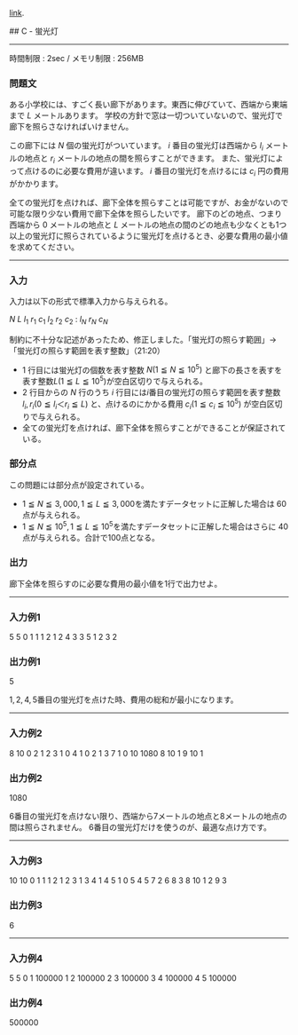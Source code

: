 [link](http://arc026.contest.atcoder.jp/tasks/arc026_3).


<script type="text/x-mathjax-config">
  MathJax.Hub.Config({ tex2jax: { inlineMath: [ ['$','$'] ] } });
</script>
<script type="text/javascript"
src="https://cdn.mathjax.org/mathjax/latest/MathJax.js?config=TeX-MML-AM_CHTML">
</script>## C - 蛍光灯

----------

時間制限 : 2sec / メモリ制限 : 256MB

### 問題文

ある小学校には、すごく長い廊下があります。東西に伸びていて、西端から東端まで $L$ メートルあります。
学校の方針で窓は一切ついていないので、蛍光灯で廊下を照らさなければいけません。

この廊下には $N$ 個の蛍光灯がついています。 $i$ 番目の蛍光灯は西端から $l_i$ メートルの地点と $r_i$ メートルの地点の間を照らすことができます。
また、蛍光灯によって点けるのに必要な費用が違います。 $i$ 番目の蛍光灯を点けるには $c_i$ 円の費用がかかります。

全ての蛍光灯を点ければ、廊下全体を照らすことは可能ですが、お金がないので可能な限り少ない費用で廊下全体を照らしたいです。
廊下のどの地点、つまり西端から $0$ メートルの地点と $L$ メートルの地点の間のどの地点も少なくとも1つ以上の蛍光灯に照らされているように蛍光灯を点けるとき、必要な費用の最小値を求めてください。

----------

### 入力

入力は以下の形式で標準入力から与えられる。

>
$N$ $L$
$l_1$ $r_1$ $c_1$
$l_2$ $r_2$ $c_2$
:
$l_N$ $r_N$ $c_N$


制約に不十分な記述があったため、修正しました。「蛍光灯の照らす範囲」→「蛍光灯の照らす範囲を表す整数」（21:20）

* $1$ 行目には蛍光灯の個数を表す整数 $N (1 ≦ N ≦ 10^5)$ と廊下の長さを表すを表す整数$L(1 ≦ L ≦ 10^5)$が空白区切りで与えられる。
* $2$ 行目からの $N$ 行のうち $i$ 行目には$i$番目の蛍光灯の照らす範囲を表す整数 $l_i, r_i (0 ≦ l_i ＜ r_i ≦ L)$ と、点けるのにかかる費用 $c_i (1 ≦ c_i ≦ 10^5)$ が空白区切りで与えられる。
* 全ての蛍光灯を点ければ、廊下全体を照らすことができることが保証されている。

### 部分点

この問題には部分点が設定されている。

* $1 ≦ N ≦ 3,000 ,1 ≦ L ≦ 3,000$を満たすデータセットに正解した場合は $60$ 点が与えられる。
* $1 ≦ N ≦ 10^5 ,1 ≦ L ≦ 10^5$を満たすデータセットに正解した場合はさらに $40$ 点が与えられる。合計で$100$点となる。

### 出力

廊下全体を照らすのに必要な費用の最小値を1行で出力せよ。

----------

### 入力例1

>
5 5
0 1 1
1 2 1
2 4 3
3 5 1
2 3 2


### 出力例1

>
5


$1, 2, 4, 5$番目の蛍光灯を点けた時、費用の総和が最小になります。

----------

### 入力例2

>
8 10
0 2 1
2 3 1
0 4 1
0 2 1
3 7 1
0 10 1080
8 10 1
9 10 1


### 出力例2

>
1080


$6$番目の蛍光灯を点けない限り、西端から$7$メートルの地点と$8$メートルの地点の間は照らされません。
$6$番目の蛍光灯だけを使うのが、最適な点け方です。

----------

### 入力例3

>
10 10
0 1 1
1 2 1
2 3 1
3 4 1
4 5 1
0 5 4
5 7 2
6 8 3
8 10 1
2 9 3


### 出力例3

>
6


----------

### 入力例4

>
5 5
0 1 100000
1 2 100000
2 3 100000
3 4 100000
4 5 100000


### 出力例4

>
500000



